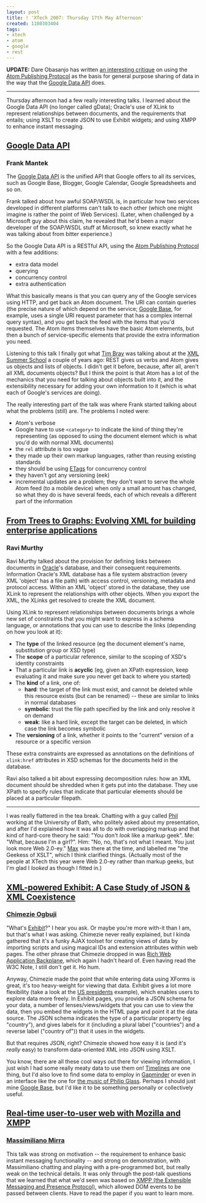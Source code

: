 ```yaml
---
layout: post
title: ! 'XTech 2007: Thursday 17th May Afternoon'
created: 1180303404
tags:
- xtech
- atom
- google
- rest
---
```

**UPDATE:** Dare Obasanjo has written [an interesting critique][1] on using the [Atom Publishing Protocol][6] as the basis for general purpose sharing of data in the way that the [Google Data API][5] does.

[1]: http://www.25hoursaday.com/weblog/2007/06/09/WhyGDataAPPFailsAsAGeneralPurposeEditingProtocolForTheWeb.aspx "Why GData/APP Fails as a General Purpose Editing Protocol for the Web"
[5]: http://code.google.com/apis/gdata/index.html "Google Data API"
[6]: http://bitworking.org/projects/atom/draft-ietf-atompub-protocol-15.html "Atom Publishing Protocol (v15)"

 * * *

Thursday afternoon had a few really interesting talks. I learned about the Google Data API (no longer called gData); Oracle's use of XLink to represent relationships between documents, and the requirements that entails; using XSLT to create JSON to use Exhibit widgets; and using XMPP to enhance instant messaging.

<!--break-->

## [Google Data API][3] ##
### Frank Mantek ###

The [Google Data API][5] is the unified API that Google offers to all its services, such as Google Base, Blogger, Google Calendar, Google Spreadsheets and so on.

Frank talked about how awful SOAP/WSDL is, in particular how two services developed in different platforms can't talk to each other (which one might imagine is rather the point of Web Services). (Later, when challenged by a Microsoft guy about this claim, he revealed that he'd been a major developer of the SOAP/WSDL stuff at Microsoft, so knew exactly what he was talking about from bitter experience.)

So the Google Data API is a RESTful API, using the [Atom Publishing Protocol][6] with a few additions:

 *  extra data model
 *  querying
 *  concurrency control
 *  extra authentication

What this basically means is that you can query any of the Google services using HTTP, and get back an Atom document. The URI can contain queries (the precise nature of which depend on the service; [Google Base][7], for example, uses a single URI request parameter that has a complex internal query syntax), and you get back the feed with the items that you'd requested. The Atom items themselves have the basic Atom elements, but then a bunch of service-specific elements that provide the extra information you need.

Listening to this talk I finally got what [Tim Bray][8] was talking about at the [XML Summer School][9] a couple of years ago: REST gives us verbs and Atom gives us objects and lists of objects. I didn't get it before, because, after all, aren't all XML documents objects? But I think the point is that Atom has a lot of the mechanics that you need for talking about objects built into it, and the extensibility necessary for adding your own information to it (which is what each of Google's services are doing).

The really interesting part of the talk was where Frank started talking about what the problems (still) are. The problems I noted were:

 *  Atom's verbose
 *  Google have to use `<category>` to indicate the kind of thing they're representing (as opposed to using the document element which is what you'd do with normal XML documents)
 *  the `rel` attribute is too vague
 *  they made up their own markup languages, rather than reusing existing standards
 *  they should be using [ETags][10] for concurrency control
 *  they haven't got any versioning (eek)
 *  incremental updates are a problem; they don't want to serve the whole Atom feed (to a mobile device) when only a small amount has changed, so what they do is have several feeds, each of which reveals a different part of the information

[3]: http://2007.xtech.org/public/schedule/detail/33 "Google Data API (Talk)"
[7]: http://base.google.com/ "Google Base"
[8]: http://www.tbray.org/ongoing/ "ongoing"
[9]: http://www.xmlsummerschool.com/ "XML Summer School, Oxford"
[10]: http://en.wikipedia.org/wiki/HTTP_ETag "Wikipedia: HTTP ETags"

## [From Trees to Graphs: Evolving XML for building enterprise applications][11] ##
### Ravi Murthy ###

Ravi Murthy talked about the provision for defining links between documents in [Oracle][12]'s database, and their consequent requirements. Information Oracle's XML database has a file system abstraction (every XML 'object' has a file path) with access control, versioning, metadata and protocol access. Within an XML 'object' stored in the database, they use XLink to represent the relationships with other objects. When you export the XML, the XLinks get resolved to create the XML document.

Using XLink to represent relationships between documents brings a whole new set of constraints that you might want to express in a schema language, or annotations that you can use to describe the links (depending on how you look at it):

 *  The **type** of the linked resource (eg the document element's name, substitution group or XSD type)
 *  The **scope** of a particular reference, similar to the scoping of XSD's identity constraints
 *  That a particular link is **acyclic** (eg, given an XPath expression, keep evaluating it and make sure you never get back to where you started)
 *  The **kind** of a link, one of:
     *  **hard**: the target of the link must exist, and cannot be deleted while this resource exists (but can be renamed) -- these are similar to links in normal databases
     *  **symbolic**: trust the file path specified by the link and only resolve it on demand
     *  **weak**: like a hard link, except the target can be deleted, in which case the link becomes symbolic
 *  The **versioning** of a link, whether it points to the "current" version of a resource or a specific version

These extra constraints are expressed as annotations on the definitions of `xlink:href` attributes in XSD schemas for the documents held in the database.

Ravi also talked a bit about expressing decomposition rules: how an XML document should be shredded when it gets put into the database. They use XPath to specify rules that indicate that particular elements should be placed at a particular filepath.

[11]: http://2007.xtech.org/public/schedule/detail/81 "From Trees to Graphs: Evolving XML for building enterprise applications"
[12]: http://www.oracle.com/ "Oracle"

 * * *

I was really flattered in the tea break. Chatting with a guy called [Phil][25] working at the University of Bath, who politely asked about my presentation, and after I'd explained how it was all to do with overlapping markup and that kind of hard-core theory he said: "You don't *look* like a markup geek". Me: "What, because I'm a girl?". Him: "No, no, that's not what I meant. You just look more Web 2.0-ey." [Max][26] was there at the time, and labelled me "the Geekess of XSLT", which I think clarified things. (Actually most of the people at XTech this year were Web 2.0-ey rather than markup geeks, but I'm glad I *looked* as though I fitted in.) 

[25]: http://philwilson.org/blog/ "Phil's Blog"
[26]: http://lapin-bleu.net/riviera/ "Max's Blog"

## [XML-powered Exhibit: A Case Study of JSON & XML Coexistence][13] ##
### [Chimezie Ogbuji][14] ###

"What's [Exhibit][15]?" I hear you ask. Or maybe you're more with-it than I am, but that's what I was asking. Chimezie never really explained, but I kinda gathered that it's a funky AJAX toolset for creating views of data by importing scripts and using magical IDs and extension attributes within web pages. The other phrase that Chimezie dropped in was [Rich Web Application Backplane][17], which again I hadn't heard of. Even having read the W3C Note, I still don't get it. Ho hum.

Anyway, Chimezie made the point that while entering data using XForms is great, it's too heavy-weight for viewing that data. Exhibit gives a lot more flexibility (take a look at the [US presidents][16] example), which enables users to explore data more freely. In Exhibit pages, you provide a JSON schema for your data, a number of lenses/views/widgets that you can use to view the data, then you embed the widgets in the HTML page and point it at the data source. The JSON schema indicates the type of a particular property (eg "country"), and gives labels for it (including a plural label ("countries") and a reverse label ("country of")) that it uses in the widgets.

But that requires JSON, right? Chimezie showed how easy it is (and it's *really* easy) to transform data-oriented XML into JSON using XSLT.

You know, there are all these cool ways out there for viewing information, I just wish I had some really meaty data to use them on! [Timelines][18] are one thing, but I'd also love to find some data to employ in [Gapminder][19] or even in an interface like the one for [the music of Philip Glass][20]. Perhaps I should just mine [Google Base][21], but I'd like it to be something personally or collectively useful.

[13]: http://2007.xtech.org/public/schedule/detail/155 "XML-powered Exhibit: A Case Study of JSON & XML Coexistence"
[14]: http://metacognition.info/ "Chimezie Ogbuji's Website"
[15]: http://simile.mit.edu/wiki/Exhibit "Exhibit Wiki"
[16]: http://simile.mit.edu/exhibit/examples/presidents/presidents.html "US Presidents in Exhibit"
[17]: http://www.w3.org/TR/backplane/ "Rich Web Application Backplane"
[18]: http://simile.mit.edu/timeline/ "SIMILE Timelines"
[19]: http://www.gapminder.org/ "Gapminder"
[20]: http://www.philipglass.com/glassengine/ "Philip Glass Engine"
[21]: http://base.google.com/ "Google Base"

## [Real-time user-to-user web with Mozilla and XMPP][22] ##
### [Massimiliano Mirra][23] ###

This talk was strong on motivation -- the requirement to enhance basic instant messaging functionality -- and strong on demonstration, with Massimiliano chatting and playing with a pre-programmed bot, but really weak on the technical details. It was only through the post-talk questions that we learned that what we'd seen was based on [XMPP (the Extensible Messaging and Presence Protocol)][24], which allowed DOM events to be passed between clients. Have to read the paper if you want to learn more.

[22]: http://2007.xtech.org/public/schedule/detail/97 "Real-time user-to-user web with Mozilla and XMPP"
[23]: http://blog.hyperstruct.net/ "Massimiliano Mirra's Website"
[24]: http://www.xmpp.org/ "XMPP Standards Foundation"
